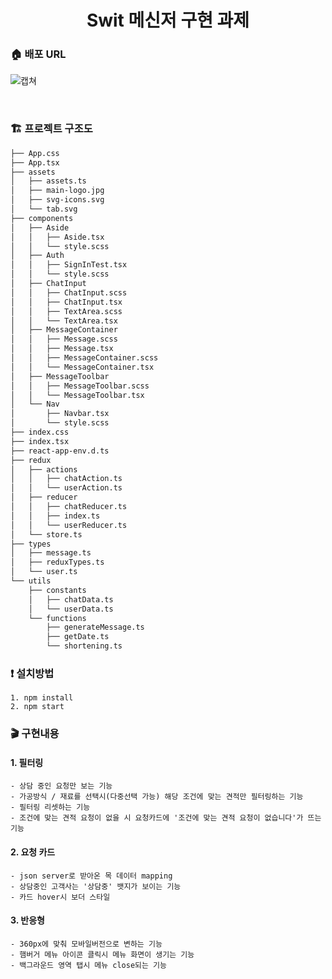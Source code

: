<h1 align= "center"> Swit 메신저 구현 과제</h1>

### :house: 배포 URL

![캡쳐](https://user-images.githubusercontent.com/85682854/153686261-fc3e9267-b3e6-4183-807f-18e5dc3e0944.png)

<br/>

### 🏗 프로젝트 구조도

```html
├── App.css
├── App.tsx
├── assets
│   ├── assets.ts
│   ├── main-logo.jpg
│   ├── svg-icons.svg
│   └── tab.svg
├── components
│   ├── Aside
│   │   ├── Aside.tsx
│   │   └── style.scss
│   ├── Auth
│   │   ├── SignInTest.tsx
│   │   └── style.scss
│   ├── ChatInput
│   │   ├── ChatInput.scss
│   │   ├── ChatInput.tsx
│   │   ├── TextArea.scss
│   │   └── TextArea.tsx
│   ├── MessageContainer
│   │   ├── Message.scss
│   │   ├── Message.tsx
│   │   ├── MessageContainer.scss
│   │   └── MessageContainer.tsx
│   ├── MessageToolbar
│   │   ├── MessageToolbar.scss
│   │   └── MessageToolbar.tsx
│   └── Nav
│       ├── Navbar.tsx
│       └── style.scss
├── index.css
├── index.tsx
├── react-app-env.d.ts
├── redux
│   ├── actions
│   │   ├── chatAction.ts
│   │   └── userAction.ts
│   ├── reducer
│   │   ├── chatReducer.ts
│   │   ├── index.ts
│   │   └── userReducer.ts
│   └── store.ts
├── types
│   ├── message.ts
│   ├── reduxTypes.ts
│   └── user.ts
└── utils
    ├── constants
    │   ├── chatData.ts
    │   └── userData.ts
    └── functions
        ├── generateMessage.ts
        ├── getDate.ts
        └── shortening.ts
```

### :exclamation: 설치방법
~~~
1. npm install
2. npm start
~~~



### :clapper: 구현내용

#### 1. 필터링
~~~
- 상담 중인 요청만 보는 기능
- 가공방식 / 재료를 선택시(다중선택 가능) 해당 조건에 맞는 견적만 필터링하는 기능
- 필터링 리셋하는 기능
- 조건에 맞는 견적 요청이 없을 시 요청카드에 '조건에 맞는 견적 요청이 없습니다'가 뜨는 기능
~~~

#### 2. 요청 카드
~~~
- json server로 받아온 목 데이터 mapping
- 상담중인 고객사는 '상담중' 뱃지가 보이는 기능
- 카드 hover시 보더 스타일
~~~

#### 3. 반응형
~~~
- 360px에 맞춰 모바일버전으로 변하는 기능
- 햄버거 메뉴 아이콘 클릭시 메뉴 화면이 생기는 기능
- 백그라운드 영역 탭시 메뉴 close되는 기능
~~~

